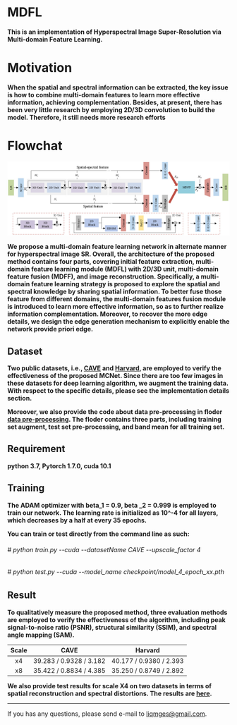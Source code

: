 MDFL
======
**This is an implementation of  Hyperspectral Image Super-Resolution via Multi-domain Feature Learning.**

Motivation
=======
**When the spatial and spectral information can be extracted, the key issue is how to combine multi-domain features to learn more effective information, achieving complementation. Besides,  at present, there has been very little research by employing 2D/3D convolution to build the model. Therefore, it still needs more research efforts**

Flowchat
=====
![Image text](https://github.com/qianngli/Images/blob/master/mdfl.jpg)

**We propose a multi-domain feature learning network in alternate manner for hyperspectral image SR.  Overall, the architecture of the proposed method contains four parts, covering initial feature extraction, multi-domain feature learning module (MDFL) with 2D/3D unit, multi-domain feature fusion (MDFF), and  image reconstruction.  Specifically, a multi-domain feature  learning strategy is proposed to explore the spatial and spectral knowledge by sharing spatial information. To better fuse those feature from different domains,  the multi-domain features fusion module is introduced to learn more effective information, so as to further realize information complementation. Moreover, to recover the more edge details, we design the edge generation mechanism  to explicitly  enable the network provide priori edge.**

Dataset
------
**Two public datasets, i.e., [CAVE](https://www1.cs.columbia.edu/CAVE/databases/multispectral/ "CAVE") and [Harvard](http://vision.seas.harvard.edu/hyperspec/explore.html "Harvard"), are employed to verify the effectiveness of the  proposed MCNet. Since there are too few images in these datasets for deep learning algorithm, we augment the training data. With respect to the specific details, please see the implementation details section.**

**Moreover, we also provide the code about data pre-processing in floder [data pre-processing](https://github.com/qianngli/MCNet "data pre-processing"). The floder contains three parts, including training set augment, test set pre-processing, and band mean for all training set.**

Requirement
---------
**python 3.7, Pytorch 1.7.0, cuda 10.1**

Training
--------
**The ADAM optimizer with beta_1 = 0.9, beta _2 = 0.999 is employed to train our network.  The learning rate is initialized as 10^-4 for all layers, which decreases by a half at every 35 epochs.**

**You can train or test directly from the command line as such:**

###### # python train.py --cuda --datasetName CAVE  --upscale_factor 4
###### # python test.py --cuda --model_name checkpoint/model_4_epoch_xx.pth

 Result
--------
**To qualitatively measure the proposed method, three evaluation methods are employed to verify the effectiveness of the algorithm, including  peak signal-to-noise ratio (PSNR), structural similarity (SSIM), and spectral angle mapping (SAM).**


| Scale  |  CAVE |  Harvard |
| :------------: | :------------: | :------------: |  
|  x4 |  39.283 / 0.9328 / 3.182 | 40.177 / 0.9380 / 2.393  | 
|  x8 |  35.422 / 0.8834 / 4.385  |  35.250 / 0.8749 / 2.892 |    

**We also provide test results  for scale X4 on two datasets in terms of spatial reconstruction and spectral distortions. The results  are  [here](https://drive.google.com/drive/folders/1n6j3tv1pJ34hzu0SOp2px9qW6zl4R_uo?usp=sharing).**


--------
If you has any questions, please send e-mail to liqmges@gmail.com.


